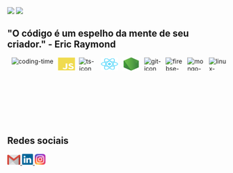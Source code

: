 <div >
  <img height="180em" src="https://github-readme-stats.vercel.app/api?username=Sht-Goulart&show_icons=true&theme=great-gatsby&include_all_commits=true&count_private=true"/>
  <img height="180em" src="https://github-readme-stats.vercel.app/api/top-langs/?username=Sht-Goulart&layout=compact&langs_count=16&theme=great-gatsby"/>
</div>

## "O código é um espelho da mente de seu criador." - Eric Raymond
<div style="display: flex; justify-content: space-between;"> <br>
  <img align="left"height="150" alt="coding-time" src="code.gif">
  <img align="center" height="30" width="40" alt="js-icon"  src="https://raw.githubusercontent.com/devicons/devicon/master/icons/javascript/javascript-plain.svg">
  <img align="center" height="30" width="40" alt="ts-icon" src="https://cdn.jsdelivr.net/gh/devicons/devicon/icons/typescript/typescript-original.svg" />
  <img align="center" height="30" width="40" alt="react-icon" src="https://raw.githubusercontent.com/devicons/devicon/master/icons/react/react-original.svg">
  <img align="center" height="30" width="40" alt="nodejs-icon" src="https://raw.githubusercontent.com/devicons/devicon/master/icons/nodejs/nodejs-original.svg">
  <img align="center" height="30" width="40" alt="git-icon" src="https://cdn.jsdelivr.net/gh/devicons/devicon/icons/git/git-original.svg" />
  <img align="center" height="30" width="40" alt="firebse-icon" src="https://cdn.jsdelivr.net/gh/devicons/devicon/icons/firebase/firebase-plain.svg" />
  <img align="center" height="30" width="40" alt="mongo-icon" src="https://cdn.jsdelivr.net/gh/devicons/devicon/icons/mongodb/mongodb-original.svg" />
  <img align="center" height="30" width="40" alt="linux-icon" src="https://cdn.jsdelivr.net/gh/devicons/devicon/icons/linux/linux-original.svg" />
</div>

## Redes sociais
<div>
  <a href = "mailto: devshtg@gmail.com">
    <img width="30" src="gmail.svg">
  </a>
  <a href = "https://www.linkedin.com/in/gabriel-goulart-6546581a2/">
    <img width="25" src="linkedin.svg">
  </a>
  <a href = "https://www.instagram.com/taldujapaa/">
    <img width="25" src="instagram.png">
  </a>
</div>
